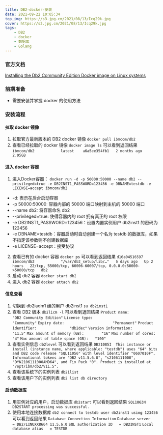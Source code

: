 ```yaml
---
title: DB2-docker-安装
date: 2021-09-22 10:05:34
top_img: https://s3.jpg.cm/2021/08/13/Icq29k.jpg
cover: https://s3.jpg.cm/2021/08/13/Icq29k.jpg
tags: 
    - DB2
    - docker
    - 数据库
    - Golang
---
```


### 官方文档
[Installing the Db2 Community Edition Docker image on Linux systems](https://www.ibm.com/support/producthub/db2/docs/content/SSEPGG_11.5.0/com.ibm.db2.luw.db2u_openshift.doc/doc/t_install_db2CE_linux_img.html)

### 前期准备
- 需要安装并掌握 docker 的使用方法

### 安装流程
#### 拉取 docker 镜像
1. 拉取官方最新版本的 DB2 docker 镜像
`docker pull ibmcom/db2`
2. 查看已经拉取的 docker 镜像
`docker image ls`
可以看到返回结果
`ibmcom/db2            latest    a6a5ee354fb1   2 months ago   2.95GB`
#### 进入 docker 容器
1. 进入Docker容器：
`docker run -d -p 50000:50000 --name db2 --privileged=true -e DB2INST1_PASSWORD=123456 -e DBNAME=testdb -e LICENSE=accept ibmcom/db2`
* -d: 表示在后台启动容器
* -p 50000:50000: 容器内部的 50000 端口映射到主机的 50000 端口
* --name db2: 将容器命名 db2
* --privileged=true: 使得容器内的 root 拥有真正的 root 权限
* -e DB2INST1_PASSWORD=123456：设置内置实例用户 db2inst1 的密码为 123456
* -e DBNAME=testdb：容器启动时自动创建一个名为 testdb 的数据库，如果不指定该参数则不创建数据库
* -e LICENSE=accept：接受协议
2. 查看已有的 docker 容器
`docker ps`
可以看到返回结果
`d16a04516597   ibmcom/db2            "/var/db2_setup/lib/…"   6 days ago   Up 2 hours   22/tcp, 55000/tcp, 60006-60007/tcp, 0.0.0.0:50000->50000/tcp   db2`
3. 启动 db2 容器
`docker start db2`
4. 进入 db2 容器
`docker attach db2`
#### 信息查看
1. 切换到 db2iadm1 组的用户 db2inst1 
`su db2inst1`
2. 查看 DB2 版本
`db2licm -l`
可以看到返回结果
`Product name:                     "DB2 Community Edition"`
`License type:                     "Community"`
`Expiry date:                      "Permanent"`
`Product identifier:               "db2dec"`
`Version information:              "11.5"`
`Max amount of memory (GB):        "16"`
`Max number of cores:              "4"`
`Max amount of table space (GB):   "100"`
3. 查看实例信息
`db2level`
可以看到返回结果
`DB21085I  This instance or install (instance name, where applicable:
"testdb") uses "64" bits and DB2 code release "SQL11056" with level
identifier "0607010F".
Informational tokens are "DB2 v11.5.6.0", "s2106111000", "DYN2106111000AMD64",
and Fix Pack "0".
Product is installed at "/opt/ibm/db2/V11.5".`
4. 查看该系统下的实例列表
`db2ilist`
5. 查看该用户下的实例列表
`db2 list db directory`
#### 启动数据库
1. 用实例对应的用户，启动数据库
`db2start`
可以看到返回结果
`SQL1063N  DB2START processing was successful.`
2. 使用本地连接数据库
`db2 connect to testdb user db2inst1 using 123456`
可以看到返回结果
`Database Connection Information`
`Database server        = DB2/LINUXX8664 11.5.6.0`
`SQL authorization ID   = DB2INST1`
`Local database alias   = TESTDB`

